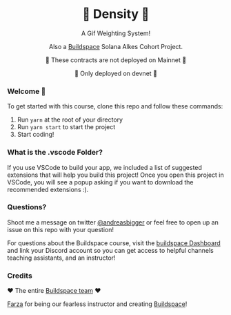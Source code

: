 <h1 align="center">🌈 Density 🦄</h1>

<p align="center">A Gif Weighting System!</p>
<p align="center">Also a <a href="https://buildspace.so">Buildspace</a> Solana Alkes Cohort Project.</p>

<p align="center">🚨​ These contracts are not deployed on Mainnet 🚨​</p>
<p align="center">🚨​ Only deployed on devnet 🚨​</p>

### **Welcome 👋**
To get started with this course, clone this repo and follow these commands:

1. Run `yarn` at the root of your directory
2. Run `yarn start` to start the project
3. Start coding!

### **What is the .vscode Folder?**
If you use VSCode to build your app, we included a list of suggested extensions that will help you build this project! Once you open this project in VSCode, you will see a popup asking if you want to download the recommended extensions :).



### **Questions?**

Shoot me a message on twitter [@andreasbigger](https://twitter.com/andreasbigger) or feel free to open up an issue on this repo with your question!

For questions about the Buildspace course, visit the [buildspace Dashboard](https://app.buildspace.so) and link your Discord account so you can get access to helpful channels teaching assistants, and an instructor!

### Credits

❤️ The entire [Buildspace team](https://twitter.com/_buildspace) ❤️

[Farza](https://twitter.com/FarzaTV) for being our fearless instructor and creating [Buildspace](https://app.buildspace.so)!
